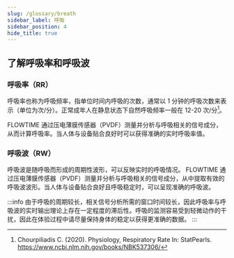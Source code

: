 ```yaml
---
slug: /glossary/breath
sidebar_label: 呼吸
sidebar_position: 4
hide_title: true
---
```

## 了解呼吸率和呼吸波
### 呼吸率（RR）

呼吸率也称为呼吸频率，指单位时间内呼吸的次数，通常以 1 分钟的呼吸次数来表示（单位为次/分）。正常成年人在静息状态下自然呼吸频率一般在 12-20 次/分[^1]。

FLOWTIME 通过压电薄膜传感器（PVDF）测量并分析与呼吸相关的信号成分，从而计算呼吸率。当人体与设备贴合良好时可以获得准确的实时呼吸率值。

### 呼吸波（RW）

呼吸波是随呼吸而形成的周期性波形，可以反映实时的呼吸情况。
FLOWTIME 通过压电薄膜传感器（PVDF）测量并分析与呼吸相关的信号成分，从中提取有效的呼吸波波形。当人体与设备贴合良好且呼吸稳定时，可以呈现准确的呼吸波。

:::info
由于呼吸的周期较长，相关信号分析所需的窗口时间较长，因此呼吸率与呼吸波的实时输出理论上存在一定程度的滞后性。呼吸的监测容易受到轻微动作的干扰，因此在体验过程中请尽量保持身体的稳定以获得更准确的数据。
:::

[^1]:Chourpiliadis C. (2020). Physiology, Respiratory Rate In: StatPearls.  https://www.ncbi.nlm.nih.gov/books/NBK537306/